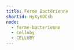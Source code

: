 ```yaml
---
title: Ferme Bactérienne
shortid: HyXyKOCsb
node:
  - ferme-bacterienne
  - celluby
  - CELLUBY
---
```


